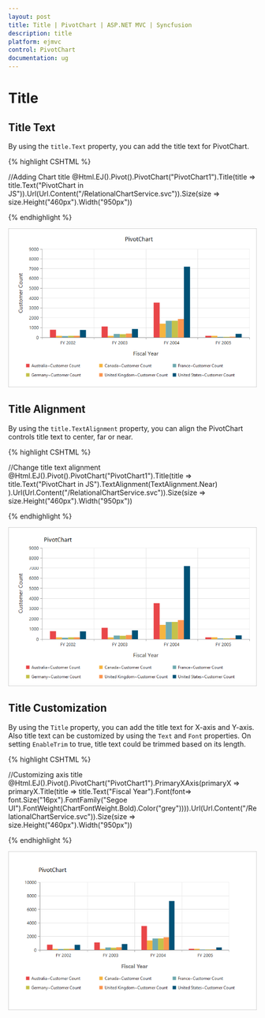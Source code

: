 ```yaml
---
layout: post
title: Title | PivotChart | ASP.NET MVC | Syncfusion
description: title
platform: ejmvc
control: PivotChart
documentation: ug
---
```


# Title

## Title Text

By using the `title.Text` property, you can add the title text for PivotChart.

{% highlight CSHTML %}

//Adding Chart title
@Html.EJ().Pivot().PivotChart("PivotChart1").Title(title => title.Text("PivotChart in JS")).Url(Url.Content("/RelationalChartService.svc")).Size(size => size.Height("460px").Width("950px"))

{% endhighlight %}

![Title text in ASP NET MVC pivot chart control](Title_images/Title_img1.png)

## Title Alignment
By using the `title.TextAlignment` property, you can align the PivotChart controls title text to center, far or near.

{% highlight CSHTML %}

//Change title text alignment
@Html.EJ().Pivot().PivotChart("PivotChart1").Title(title => title.Text("PivotChart in JS").TextAlignment(TextAlignment.Near)
).Url(Url.Content("/RelationalChartService.svc")).Size(size => size.Height("460px").Width("950px"))

{% endhighlight %}

![Title alignment in ASP NET MVC pivot chart control](Title_images/Title_img2.png)

## Title Customization

By using the `Title` property, you can add the title text for X-axis and Y-axis. Also title text can be customized by using the `Text` and `Font` properties. On setting `EnableTrim` to true, title text could be trimmed based on its length.

{% highlight CSHTML %}

//Customizing axis title
@Html.EJ().Pivot().PivotChart("PivotChart1").PrimaryXAxis(primaryX => primaryX.Title(title => title.Text("Fiscal Year").Font(font=> font.Size("16px").FontFamily("Segoe UI").FontWeight(ChartFontWeight.Bold).Color("grey")))).Url(Url.Content("/RelationalChartService.svc")).Size(size => size.Height("460px").Width("950px"))

{% endhighlight %}

![Title customization in ASP NET MVC pivot chart control](Title_images/Title_img3.png)

